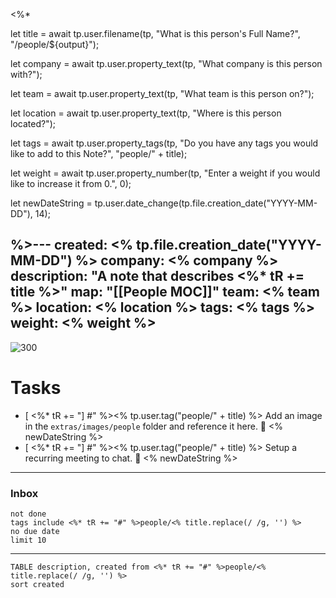 <%*

let title = await tp.user.filename(tp, "What is this person's Full Name?", "/people/${output}");

let company = await tp.user.property_text(tp, "What company is this person with?");

let team = await tp.user.property_text(tp, "What team is this person on?");

let location = await tp.user.property_text(tp, "Where is this person located?");

let tags = await tp.user.property_tags(tp, "Do you have any tags you would like to add to this Note?", "people/" + title);

let weight = await tp.user.property_number(tp, "Enter a weight if you would like to increase it from 0.", 0);

let newDateString = tp.user.date_change(tp.file.creation_date("YYYY-MM-DD"), 14);

%>---
created: <% tp.file.creation_date("YYYY-MM-DD") %>
company: <% company %>
description: "A note that describes <%* tR += title %>"
map: "[[People MOC]]"
team: <% team %>
location: <% location %>
tags: <% tags %>
weight: <% weight %>
---
![300](person.png)
# Tasks
- [ <%* tR += "] #" %><% tp.user.tag("people/" + title) %> Add an image in the `extras/images/people` folder and reference it here. 📅 <% newDateString %>
- [ <%* tR += "] #" %><% tp.user.tag("people/" + title) %>  Setup a recurring meeting to chat. 📅 <% newDateString %>
***
### Inbox
```tasks
not done
tags include <%* tR += "#" %>people/<% title.replace(/ /g, '') %> 
no due date
limit 10
```
***
 ```dataview 
TABLE description, created from <%* tR += "#" %>people/<% title.replace(/ /g, '') %>
sort created
```
